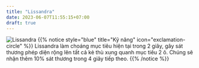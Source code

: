 ```yaml
---
title: "Lissandra"
date: 2023-06-07T11:55:15+07:00
draft: true
---
```

![Lissandra](https://storage.googleapis.com/www.publish.nocodesites.co.uk/prod/2542/files/859ed53d78336ffa19ed34f5e64f1adee8fa11e9235414c494d71de918b1442792e5b535637ec0156eb98560f11720a2fc1149ca94016792425aff0fe9f68373.png)
{{% notice style="blue" title="Kỹ năng" icon="exclamation-circle" %}}
Lissandra làm choáng mục tiêu hiện tại trong 2 giây, gây sát thương phép diện rộng lên tất cả kẻ thù xung quanh mục tiêu 2 ô. Chúng sẽ nhận thêm 10% sát thương trong 4 giây tiếp theo.
{{% /notice %}}